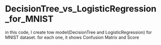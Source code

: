 # DecisionTree_vs_LogisticRegression_for_MNIST
in this code, I create tow model(DecisionTree and LogisticRegression) for MNIST dataset. for each one, it shows Confusion Matrix and Score
